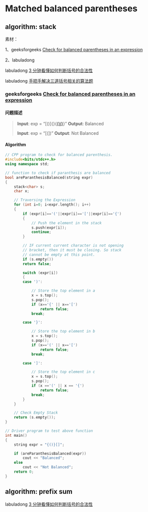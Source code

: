 # Matched balanced parentheses



## algorithm: stack

素材：

1、geeksforgeeks [Check for balanced parentheses in an expression](https://www.geeksforgeeks.org/check-for-balanced-parentheses-in-an-expression/)

2、labuladong

labuladong [3 分钟看懂如何判断括号的合法性](https://mp.weixin.qq.com/s/o2MjTSIC4FkPscF5MnLXMQ)

labuladong [手把手解决三道括号相关的算法题](https://mp.weixin.qq.com/s?__biz=MzAxODQxMDM0Mw==&mid=2247487246&idx=1&sn=4a514020ce9dc8777e2d1d503188b62b&scene=21#wechat_redirect)



### geeksforgeeks [Check for balanced parentheses in an expression](https://www.geeksforgeeks.org/check-for-balanced-parentheses-in-an-expression/)



#### 问题描述

>**Input**: exp = “[()]{}{[()()]()}”
>**Output**: Balanced
>
>**Input**: exp = “[(])”
>**Output**: Not Balanced



#### Algorithm

```c++
// CPP program to check for balanced parenthesis. 
#include<bits/stdc++.h> 
using namespace std; 

// function to check if paranthesis are balanced 
bool areParanthesisBalanced(string expr) 
{ 
	stack<char> s; 
	char x; 

	// Traversing the Expression 
	for (int i=0; i<expr.length(); i++) 
	{ 
		if (expr[i]=='('||expr[i]=='['||expr[i]=='{') 
		{ 
			// Push the element in the stack 
			s.push(expr[i]); 
			continue; 
		} 

		// IF current current character is not opening 
		// bracket, then it must be closing. So stack 
		// cannot be empty at this point. 
		if (s.empty()) 
		return false; 

		switch (expr[i]) 
		{ 
		case ')': 

			// Store the top element in a 
			x = s.top(); 
			s.pop(); 
			if (x=='{' || x=='[') 
				return false; 
			break; 

		case '}': 

			// Store the top element in b 
			x = s.top(); 
			s.pop(); 
			if (x=='(' || x=='[') 
				return false; 
			break; 

		case ']': 

			// Store the top element in c 
			x = s.top(); 
			s.pop(); 
			if (x =='(' || x == '{') 
				return false; 
			break; 
		} 
	} 

	// Check Empty Stack 
	return (s.empty()); 
} 

// Driver program to test above function 
int main() 
{ 
	string expr = "{()}[]"; 

	if (areParanthesisBalanced(expr)) 
		cout << "Balanced"; 
	else
		cout << "Not Balanced"; 
	return 0; 
} 

```

## algorithm: prefix sum

labuladong [3 分钟看懂如何判断括号的合法性](https://mp.weixin.qq.com/s/o2MjTSIC4FkPscF5MnLXMQ)

